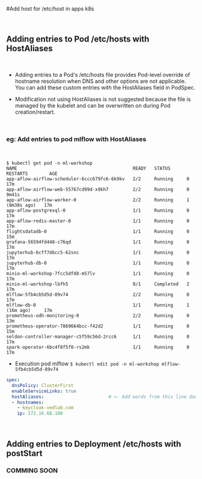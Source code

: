 #Add host for /etc/host in apps k8s

<br/>

## Adding entries to Pod /etc/hosts with HostAliases

<br/>

- Adding entries to a Pod's /etc/hosts file provides Pod-level override of hostname resolution when DNS and other options are not applicable. You can add these custom entries with the HostAliases field in PodSpec.

- Modification not using HostAliases is not suggested because the file is managed by the kubelet and can be overwritten on during Pod creation/restart.

<br/>

### eg: Add entries to pod mlflow with HostAliases

<br/>

```
$ kubectl get pod -n ml-workshop
NAME                                           READY   STATUS      RESTARTS        AGE
app-aflow-airflow-scheduler-6ccc679fc6-6k9kv   2/2     Running     0               17m
app-aflow-airflow-web-55767cd99d-x9kh7         2/2     Running     0               9m41s
app-aflow-airflow-worker-0                     2/2     Running     1 (8m38s ago)   17m
app-aflow-postgresql-0                         1/1     Running     0               17m
app-aflow-redis-master-0                       1/1     Running     0               17m
flightsdatadb-0                                1/1     Running     0               15m
grafana-56594fd448-c76qd                       1/1     Running     0               17m
jupyterhub-6cff7d6cc5-62snc                    1/1     Running     0               17m
jupyterhub-db-0                                1/1     Running     0               17m
minio-ml-workshop-7fcc5dfd8-m57lv              1/1     Running     0               17m
minio-ml-workshop-lbfh5                        0/1     Completed   2               17m
mlflow-5fb4cb5d5d-89v74                        2/2     Running     0               17m
mlflow-db-0                                    1/1     Running     1 (16m ago)     17m
prometheus-odh-monitoring-0                    2/2     Running     0               13m
prometheus-operator-7869664bcc-f42d2           1/1     Running     0               15m
seldon-controller-manager-c5f59c56d-2rcc6      1/1     Running     0               17m
spark-operator-6bc4f8f5f8-rs2mk                1/1     Running     0               17m
```

- Execution pod mlflow
`$ kubectl edit pod -n ml-workshop mlflow-5fb4cb5d5d-89v74`
```yaml
spec:
  dnsPolicy: ClusterFirst
  enableServiceLinks: true
  hostAliases:                        # <- Add words from this line downwards. 
  - hostnames:
    - keycloak-vedlab.com
    ip: 172.16.68.180
```

<br/>

## Adding entries to Deployment /etc/hosts with postStart

### COMMING SOON

<br/>
